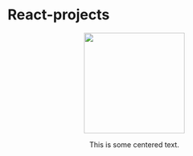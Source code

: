 # React-projects

<div align="center">
  <img src="https://octodex.github.com/images/dunetocat.png" width="200">
  <p>This is some centered text.</p>
</div>
